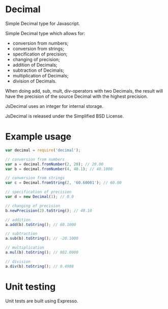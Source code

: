 Decimal
=======

Simple Decimal type for Javascript.

Simple Decimal type which allows for:
- conversion from numbers;
- conversion from strings;
- specification of precision;
- changing of precision;
- addition of Decimals;
- subtraction of Decimals;
- multiplication of Decimals;
- division of Decimals.

When doing add, sub, mult, div-operators with two Decimals, the result will have the precision of the source Decimal with the highest precision.

JsDecimal uses an integer for internal storage.

JsDecimal is released under the Simplified BSD License.

Example usage
=============
```js
var decimal = require('decimal');

// conversion from numbers
var a = decimal.fromNumber(2, 20); // 20.00
var b = decimal.fromNumber(4, 40.1); // 40.1000

// conversion from strings
var c = Decimal.fromString(2, '60.60001'); // 60.00

// specification of precision
var d = new Decimal(1); // 0.0

// changing of precision
b.newPrecision(2).toString(); // 40.10

// addition
a.add(b).toString(); // 60.1000

// subtraction
a.sub(b).toString(); // -20.1000

// multiplication
a.mul(b).toString(); // 802.0000

// division
a.div(b).toString(); // 0.4988
```

Unit testing
============
Unit tests are built using Expresso.
